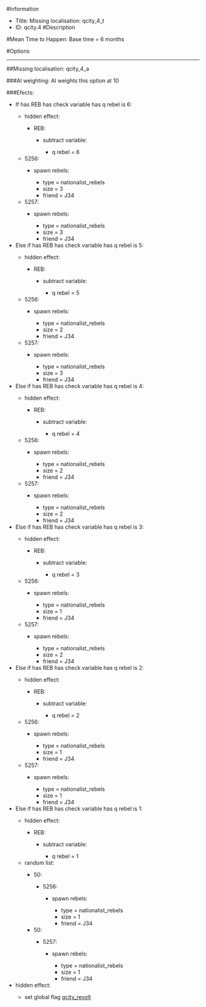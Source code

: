 #Information
 - Title: Missing localisation: qcity_4_t
 - ID: qcity.4
#Description

#Mean Time to Happen:
Base time = 6 months

#Options

___
##Missing localisation: qcity_4_a

###AI weighting:
AI weights this option at 10


###Efects:<ul><li>If has REB has check variable has q rebel is 6:</li><ul><li>hidden effect:</li><ul><li>REB:</li><ul><li>subtract variable:</li><ul><li>q rebel = 6</li></ul></ul></ul><li>5256:</li><ul><li>spawn rebels:</li><ul><li>type = nationalist_rebels</li><li>size = 3</li><li>friend = J34</li></ul></ul><li>5257:</li><ul><li>spawn rebels:</li><ul><li>type = nationalist_rebels</li><li>size = 3</li><li>friend = J34</li></ul></ul></ul><li>Else if has REB has check variable has q rebel is 5:</li><ul><li>hidden effect:</li><ul><li>REB:</li><ul><li>subtract variable:</li><ul><li>q rebel = 5</li></ul></ul></ul><li>5256:</li><ul><li>spawn rebels:</li><ul><li>type = nationalist_rebels</li><li>size = 2</li><li>friend = J34</li></ul></ul><li>5257:</li><ul><li>spawn rebels:</li><ul><li>type = nationalist_rebels</li><li>size = 3</li><li>friend = J34</li></ul></ul></ul><li>Else if has REB has check variable has q rebel is 4:</li><ul><li>hidden effect:</li><ul><li>REB:</li><ul><li>subtract variable:</li><ul><li>q rebel = 4</li></ul></ul></ul><li>5256:</li><ul><li>spawn rebels:</li><ul><li>type = nationalist_rebels</li><li>size = 2</li><li>friend = J34</li></ul></ul><li>5257:</li><ul><li>spawn rebels:</li><ul><li>type = nationalist_rebels</li><li>size = 2</li><li>friend = J34</li></ul></ul></ul><li>Else if has REB has check variable has q rebel is 3:</li><ul><li>hidden effect:</li><ul><li>REB:</li><ul><li>subtract variable:</li><ul><li>q rebel = 3</li></ul></ul></ul><li>5256:</li><ul><li>spawn rebels:</li><ul><li>type = nationalist_rebels</li><li>size = 1</li><li>friend = J34</li></ul></ul><li>5257:</li><ul><li>spawn rebels:</li><ul><li>type = nationalist_rebels</li><li>size = 2</li><li>friend = J34</li></ul></ul></ul><li>Else if has REB has check variable has q rebel is 2:</li><ul><li>hidden effect:</li><ul><li>REB:</li><ul><li>subtract variable:</li><ul><li>q rebel = 2</li></ul></ul></ul><li>5256:</li><ul><li>spawn rebels:</li><ul><li>type = nationalist_rebels</li><li>size = 1</li><li>friend = J34</li></ul></ul><li>5257:</li><ul><li>spawn rebels:</li><ul><li>type = nationalist_rebels</li><li>size = 1</li><li>friend = J34</li></ul></ul></ul><li>Else if has REB has check variable has q rebel is 1:</li><ul><li>hidden effect:</li><ul><li>REB:</li><ul><li>subtract variable:</li><ul><li>q rebel = 1</li></ul></ul></ul><li>random list:</li><ul><li>50:</li><ul><li>5256:</li><ul><li>spawn rebels:</li><ul><li>type = nationalist_rebels</li><li>size = 1</li><li>friend = J34</li></ul></ul></ul><li>50:</li><ul><li>5257:</li><ul><li>spawn rebels:</li><ul><li>type = nationalist_rebels</li><li>size = 1</li><li>friend = J34</li></ul></ul></ul></ul></ul><li>hidden effect:</li><ul><li>set global flag [qcity_revolt](../flags/qcity_revolt.md)</li></ul></ul>
